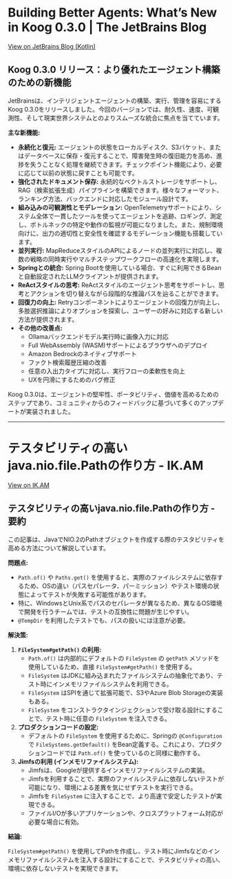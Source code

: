 # Building Better Agents: What’s New in Koog 0.3.0 | The JetBrains Blog

[View on JetBrains Blog (Kotlin)](https://blog.jetbrains.com/ai/2025/07/building-better-agents-what-s-new-in-koog-0-3-0/)

## Koog 0.3.0 リリース：より優れたエージェント構築のための新機能

JetBrainsは、インテリジェントエージェントの構築、実行、管理を容易にするKoog 0.3.0をリリースしました。今回のバージョンでは、耐久性、速度、可観測性、そして現実世界システムとのよりスムーズな統合に焦点を当てています。

**主な新機能:**

*   **永続化と復元:** エージェントの状態をローカルディスク、S3バケット、またはデータベースに保存・復元することで、障害発生時の復旧能力を高め、進捗を失うことなく処理を継続できます。チェックポイント機能により、必要に応じて以前の状態に戻すことも可能です。
*   **強化されたドキュメント保存:** 永続的なベクトルストレージをサポートし、RAG（検索拡張生成）パイプラインを構築できます。様々なフォーマット、ランキング方法、バックエンドに対応したモジュール設計です。
*   **組み込みの可観測性とモデレーション:** OpenTelemetryサポートにより、システム全体で一貫したツールを使ってエージェントを追跡、ロギング、測定し、ボトルネックの特定や動作の監視が可能になりました。また、規制環境向けに、出力の適切性と安全性を確認するモデレーション機能も搭載しています。
*   **並列実行:** MapReduceスタイルのAPIによるノードの並列実行に対応し、複数の戦略の同時実行やマルチステップワークフローの高速化を実現します。
*   **Springとの統合:** Spring Bootを使用している場合、すぐに利用できるBeanと自動設定されたLLMクライアントが提供されます。
*   **ReActスタイルの思考:** ReActスタイルのエージェント思考をサポートし、思考とアクションを切り替えながら段階的な推論パスを辿ることができます。
*   **回復力の向上:** Retryコンポーネントによりエージェントの回復力が向上し、多肢選択推論によりオプションを探索し、ユーザーの好みに対応する新しい方法が提供されます。
*   **その他の改善点:**
    *   Ollamaバックエンドモデル実行時に画像入力に対応
    *   Full WebAssembly (WASM)サポートによるブラウザへのデプロイ
    *   Amazon Bedrockのネイティブサポート
    *   ファクト検索履歴圧縮の改善
    *   任意の入出力タイプに対応し、実行フローの柔軟性を向上
    *   UXを円滑にするためのバグ修正

Koog 0.3.0は、エージェントの堅牢性、ポータビリティ、価値を高めるためのステップであり、コミュニティからのフィードバックに基づいて多くのアップデートが実装されました。

---
# テスタビリティの高いjava.nio.file.Pathの作り方 - IK.AM

[View on IK.AM](https://ik.am/entries/861)

## テスタビリティの高いjava.nio.file.Pathの作り方 - 要約

この記事は、JavaでNIO.2のPathオブジェクトを作成する際のテスタビリティを高める方法について解説しています。

**問題点:**

*   `Path.of()` や `Paths.get()` を使用すると、実際のファイルシステムに依存するため、OSの違い（パスセパレータ、パーミッション）やテスト環境の状態によってテストが失敗する可能性があります。
*   特に、WindowsとUnix系でパスのセパレータが異なるため、異なるOS環境で開発を行うチームでは、テストの互換性に問題が生じやすい。
*   `@TempDir` を利用したテストでも、パスの扱いには注意が必要。

**解決策:**

1.  **`FileSystem#getPath()` の利用:**
    *   `Path.of()` は内部的にデフォルトの `FileSystem` の `getPath` メソッドを使用しているため、直接 `FileSystem#getPath()` を使用する。
    *   `FileSystem` はJDKに組み込まれたファイルシステムの抽象化であり、テスト時にインメモリファイルシステムを利用できる。
    *   `FileSystem` はSPIを通じて拡張可能で、S3やAzure Blob Storageの実装もある。
    *   `FileSystem` をコンストラクタインジェクションで受け取る設計にすることで、テスト時に任意の `FileSystem` を注入できる。
2.  **プロダクションコードの設定:**
    *   デフォルトの `FileSystem` を使用するために、Springの `@Configuration` で `FileSystems.getDefault()` をBean定義する。これにより、プロダクションコードでは `Path.of()` を使っているのと同様に動作する。
3.  **Jimfsの利用 (インメモリファイルシステム):**
    *   Jimfsは、Googleが提供するインメモリファイルシステムの実装。
    *   Jimfsを利用することで、実際のファイルシステムに依存しないテストが可能になり、環境による差異を気にせずテストを実行できる。
    *   Jimfsを `FileSystem` に注入することで、より高速で安定したテストが実現できる。
    *   ファイルI/Oが多いアプリケーションや、クロスプラットフォーム対応が必要な場合に有効。

**結論:**

`FileSystem#getPath()` を使用してPathを作成し、テスト時にJimfsなどのインメモリファイルシステムを注入する設計にすることで、テスタビリティの高い、環境に依存しないテストを実現できます。
